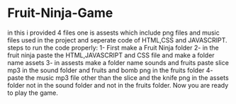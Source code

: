 # Fruit-Ninja-Game
in this i provided 4 files one is assests which include png files and music files used in the project and seperate code of HTML,CSS and JAVASCRIPT.
steps to run the code properly:
1- First make a Fruit Ninja folder
2- in the fruit ninja paste the HTML,JAVASCRIPT and CSS file and make a folder name assets
3- in assests make a folder name sounds and fruits paste slice mp3 in the sound folder and fruits and bomb png in the fruits folder
4- paste the music mp3 file other than the slice and the knife png in the assets folder not in the sound folder and not in the fruits folder.
Now you are ready to play the game.

